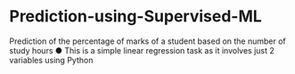 # Prediction-using-Supervised-ML
Prediction of the percentage of marks of a student based on the number of study hours ● This is a simple linear regression task as it involves just 2 variables using Python
